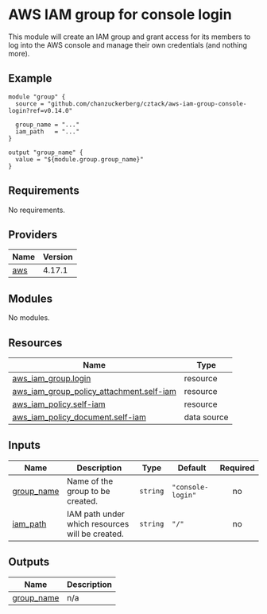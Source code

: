 # AWS IAM group for console login

This module will create an IAM group and grant access for its members to log into the AWS console and manage their own credentials (and nothing more).

## Example 

```hcl
module "group" {
  source = "github.com/chanzuckerberg/cztack/aws-iam-group-console-login?ref=v0.14.0"

  group_name = "..."
  iam_path   = "..."
}

output "group_name" {
  value = "${module.group.group_name}"
}
```

<!-- START -->
## Requirements

No requirements.

## Providers

| Name | Version |
|------|---------|
| <a name="provider_aws"></a> [aws](#provider\_aws) | 4.17.1 |

## Modules

No modules.

## Resources

| Name | Type |
|------|------|
| [aws_iam_group.login](https://registry.terraform.io/providers/hashicorp/aws/latest/docs/resources/iam_group) | resource |
| [aws_iam_group_policy_attachment.self-iam](https://registry.terraform.io/providers/hashicorp/aws/latest/docs/resources/iam_group_policy_attachment) | resource |
| [aws_iam_policy.self-iam](https://registry.terraform.io/providers/hashicorp/aws/latest/docs/resources/iam_policy) | resource |
| [aws_iam_policy_document.self-iam](https://registry.terraform.io/providers/hashicorp/aws/latest/docs/data-sources/iam_policy_document) | data source |

## Inputs

| Name | Description | Type | Default | Required |
|------|-------------|------|---------|:--------:|
| <a name="input_group_name"></a> [group\_name](#input\_group\_name) | Name of the group to be created. | `string` | `"console-login"` | no |
| <a name="input_iam_path"></a> [iam\_path](#input\_iam\_path) | IAM path under which resources will be created. | `string` | `"/"` | no |

## Outputs

| Name | Description |
|------|-------------|
| <a name="output_group_name"></a> [group\_name](#output\_group\_name) | n/a |
<!-- END -->
